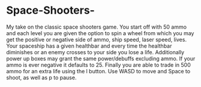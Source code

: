 # Space-Shooters-

My take on the classic space shooters game. You start off with 50 ammo and each level you are given the option to spin a wheel from which you may get the positive or negative side of ammo, ship speed, laser speed, lives. Your spaceship has a given healthbar and every time the healthbar diminishes or an enemy crosses to your side you lose a life. Additionally power up boxes may grant the same power/debuffs excluding ammo. If your ammo is ever negative it defaults to 25. Finally you are able to trade in 500 ammo for an extra life using the l button. Use WASD to move and Space to shoot, as well as p to pause.
